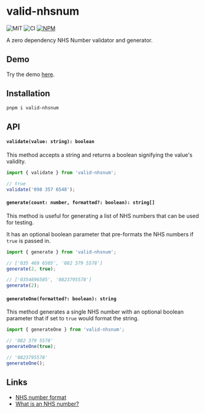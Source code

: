 # valid-nhsnum

![MIT](https://img.shields.io/badge/License-MIT-green?style=flat-square)
![CI](https://img.shields.io/github/actions/workflow/status/rowellx68/valid-nhsnum/publish.yml?style=flat-square&label=Build%20and%20Publish)
<a href="https://www.npmjs.com/package/valid-nhsnum">
![NPM](https://img.shields.io/npm/v/valid-nhsnum?style=flat-square&label=Version)
</a>

A zero dependency NHS Number validator and generator.

## Demo

Try the demo [here](https://rowellx68.github.io/valid-nhsnum/).

## Installation

```bash
pnpm i valid-nhsnum
```

## API

#### `validate(value: string): boolean`

This method accepts a string and returns a boolean signifying the value's validity.

```ts
import { validate } from 'valid-nhsnum';

// true
validate('098 357 6548');
```


#### `generate(count: number, formatted?: boolean): string[]`

This method is useful for generating a list of NHS numbers that can be used for testing.

It has an optional boolean parameter that pre-formats the NHS numbers if `true` is passed in.

```ts
import { generate } from 'valid-nhsnum';

// ['035 469 6505', '082 379 5578']
generate(2, true);

// ['0354696505', '0823795578']
generate(2);
```


#### `generateOne(formatted?: boolean): string`

This method generates a single NHS number with an optional boolean parameter that if set to `true` would format the string.

```ts
import { generateOne } from 'valid-nhsnum';

// '082 379 5578'
generateOne(true);

// '0823795578'
generateOne();
```

## Links

- [NHS number format](https://en.wikipedia.org/wiki/NHS_number#Format)
- [What is an NHS number?](https://www.nhs.uk/using-the-nhs/about-the-nhs/what-is-an-nhs-number/)
